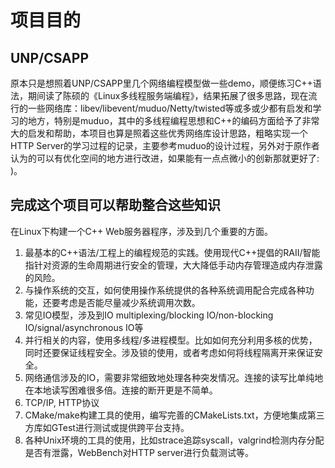 # 项目目的
## UNP/CSAPP
原本只是想照着UNP/CSAPP里几个网络编程模型做一些demo，顺便练习C++语法，期间读了陈硕的《Linux多线程服务端编程》，结果拓展了很多思路，现在流行的一些网络库：libev/libevent/muduo/Netty/twisted等或多或少都有启发和学习的地方，特别是muduo，其中的多线程编程思想和C++的编码方面给予了非常大的启发和帮助，本项目也算是照着这些优秀网络库设计思路，粗略实现一个HTTP Server的学习过程的记录，主要参考muduo的设计过程，另外对于原作者认为的可以有优化空间的地方进行改进，如果能有一点点微小的创新那就更好了: )。
## 完成这个项目可以帮助整合这些知识
在Linux下构建一个C++ Web服务器程序，涉及到几个重要的方面。
1. 最基本的C++语法/工程上的编程规范的实践。使用现代C++提倡的RAII/智能指针对资源的生命周期进行安全的管理，大大降低手动内存管理造成内存泄露的风险。
2. 与操作系统的交互，如何使用操作系统提供的各种系统调用配合完成各种功能，还要考虑是否能尽量减少系统调用次数。
3. 常见IO模型，涉及到IO multiplexing/blocking IO/non-blocking IO/signal/asynchronous IO等
4. 并行相关的内容，使用多线程/多进程模型。比如如何充分利用多核的优势，同时还要保证线程安全。涉及锁的使用，或者考虑如何将线程隔离开来保证安全。
5. 网络通信涉及的IO，需要非常细致地处理各种突发情况。连接的读写比单纯地在本地读写困难很多倍。连接的断开更是不简单。
6. TCP/IP, HTTP协议
7. CMake/make构建工具的使用，编写完善的CMakeLists.txt，方便地集成第三方库如GTest进行测试或提供跨平台支持。
8. 各种Unix环境的工具的使用，比如strace追踪syscall，valgrind检测内存分配是否有泄露，WebBench对HTTP server进行负载测试等。